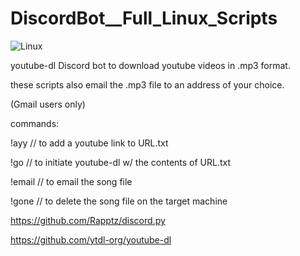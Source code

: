 # DiscordBot__Full_Linux_Scripts

![Linux](https://hackaday.com/wp-content/uploads/2017/01/optimizing-linux-thumbnail.jpg?w=400)

youtube-dl Discord bot to download youtube videos in .mp3 format.

these scripts also email the .mp3 file to an address of your choice. 

(Gmail users only)

commands:

!ayy // to add a youtube link to URL.txt

!go // to initiate youtube-dl w/ the contents of URL.txt

!email // to email the song file

!gone // to delete the song file on the target machine

https://github.com/Rapptz/discord.py

https://github.com/ytdl-org/youtube-dl


